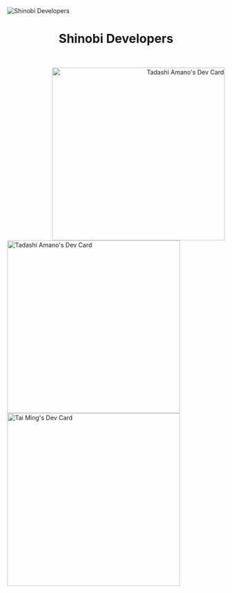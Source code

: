 <img src="https://user-images.githubusercontent.com/92864027/161680109-6e9d5ac2-b80d-47fb-ab62-85aa678cb8d8.jpg" alt="Shinobi Developers"/>
<h1 align="center">Shinobi Developers</h1>
<br>
<div>
<a href="https://app.daily.dev/Shinobi8894" align="right"><img align="right" src="https://api.daily.dev/devcards/cd5aaacc9d37450283741dcb3308ca57.png?r=9au" width="400" alt="Tadashi Amano's Dev Card"/></a>

<a href="https://app.daily.dev/superninja0119" align="left"><img align="left" src="https://api.daily.dev/devcards/95faa0a7b9b9486a8466fc7ac7d17093.png?r=v1u" width="400" alt="Tadashi Amano's Dev Card"/></a>
</div>
<br>
<br>
<br>
<br>
<br>
<br>
<br>
<br>
<br>
<br>
<br>
<br>
<br>
<br>
<br>
<br>
<br>
<br>
<br>
<br>
<br>
<br>
<br>
<br>
<br>
<br>
<br>
<br>
<br>
<br>
<br>
<br>
<br>
<br>
<br>
<div>  
<a href="https://app.daily.dev/Piranha20103" align="left"><img align="left" src="https://api.daily.dev/devcards/8350418c0c0a4e5192805bab5afe841f.png?r=j0p" width="400" alt="Tai Ming's Dev Card"/></a>
</div>

